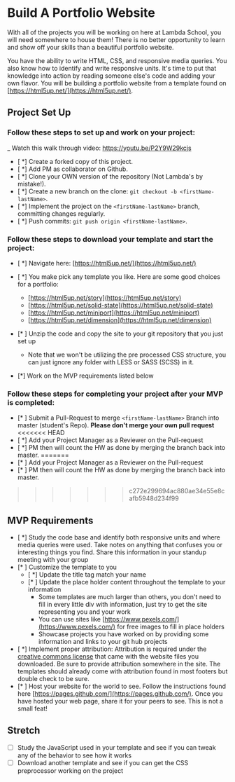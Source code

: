 # Build A Portfolio Website

With all of the projects you will be working on here at Lambda School, you will need somewhere to house them!  There is no better opportunity to learn and show off your skills than a beautiful portfolio website.  

You have the ability to write HTML, CSS, and responsive media queries.  You also know how to identify and write responsive units.  It's time to put that knowledge into action by reading someone else's code and adding your own flavor.  You will be building a portfolio website from a template found on [https://html5up.net/](https://html5up.net/).

## Project Set Up

### Follow these steps to set up and work on your project:

_ Watch this walk through video:  https://youtu.be/P2Y9W29kcjs

- [ *] Create a forked copy of this project.
- [ *] Add PM as collaborator on Github.
- [ *] Clone your OWN version of the repository (Not Lambda's by mistake!).
- [ *] Create a new branch on the clone: `git checkout -b <firstName-lastName>`.
- [ *] Implement the project on the `<firstName-lastName>` branch, committing changes regularly.
- [ *] Push commits: `git push origin <firstName-lastName>`.

### Follow these steps to download your template and start the project:

- [ *] Navigate here: [https://html5up.net/](https://html5up.net/)
- [ *] You make pick any template you like.  Here are some good choices for a portfolio:
	- [https://html5up.net/story](https://html5up.net/story)
	- [https://html5up.net/solid-state](https://html5up.net/solid-state)
	- [https://html5up.net/miniport](https://html5up.net/miniport)
	- [https://html5up.net/dimension](https://html5up.net/dimension)

- [* ] Unzip the code and copy the site to your git repository that you just set up
  * Note that we won't be utilizing the pre processed CSS structure, you can just ignore any folder with LESS or SASS (SCSS) in it.
- [*] Work on the MVP requirements listed below

### Follow these steps for completing your project after your MVP is completed:

- [* ] Submit a Pull-Request to merge `<firstName-lastName>` Branch into master (student's Repo). **Please don't merge your own pull request**
<<<<<<< HEAD
- [ *] Add your Project Manager as a Reviewer on the Pull-request
- [ *] PM then will count the HW as done by merging the branch back into master.
=======
- [* ] Add your Project Manager as a Reviewer on the Pull-request
- [* ] PM then will count the HW as done by merging the branch back into master.
>>>>>>> c272e299694ac880ae34e55e8cafb5948d234f99

## MVP Requirements

- [ *] Study the code base and identify both responsive units and where media queries were used.  Take notes on anything that confuses you or interesting things you find.  Share this information in your standup meeting with your group
- [* ] Customize the template to you 
	- [ *] Update the title tag match your name
	- [* ] Update the place holder content throughout the template to your information
		* Some templates are much larger than others, you don't need to fill in every little div with information, just try to get the site representing you and your work 
		* You can use sites like [https://www.pexels.com/](https://www.pexels.com/) for free images to fill in place holders
		* Showcase projects you have worked on by providing some information and links to your git hub projects
- [ *] Implement proper attribution: Attribution is required under the [creative commons license](https://html5up.net/license) that came with the website files you downloaded.  Be sure to provide attribution somewhere in the site.  The templates should already come with attribution found in most footers but double check to be sure.
- [* ] Host your website for the world to see. Follow the instructions found here [https://pages.github.com/](https://pages.github.com/).  Once you have hosted your web page, share it for your peers to see.  This is not a small feat!

## Stretch

- [ ] Study the JavaScript used in your template and see if you can tweak any of the behavior to see how it works
- [ ] Download another template and see if you can get the CSS preprocessor working on the project